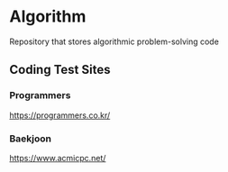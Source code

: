 # Algorithm
Repository that stores algorithmic problem-solving code


## Coding Test Sites
### Programmers
https://programmers.co.kr/

### Baekjoon
https://www.acmicpc.net/

